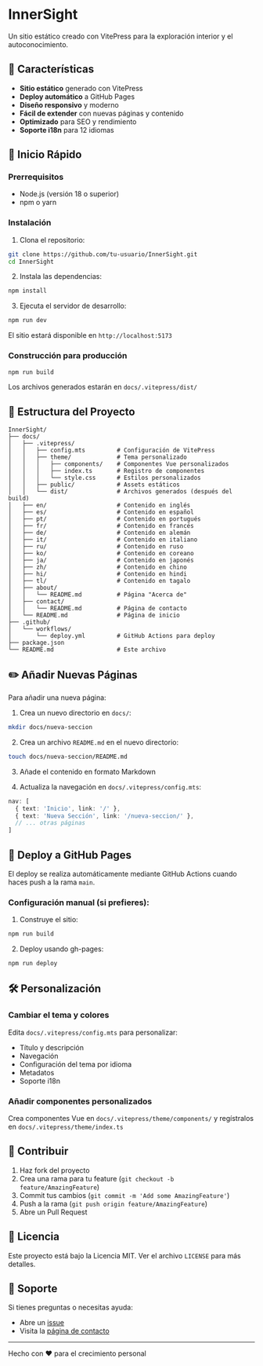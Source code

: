 # InnerSight

Un sitio estático creado con VitePress para la exploración interior y el autoconocimiento.

## 🌟 Características

- **Sitio estático** generado con VitePress
- **Deploy automático** a GitHub Pages
- **Diseño responsivo** y moderno
- **Fácil de extender** con nuevas páginas y contenido
- **Optimizado** para SEO y rendimiento
- **Soporte i18n** para 12 idiomas

## 🚀 Inicio Rápido

### Prerrequisitos

- Node.js (versión 18 o superior)
- npm o yarn

### Instalación

1. Clona el repositorio:
```bash
git clone https://github.com/tu-usuario/InnerSight.git
cd InnerSight
```

2. Instala las dependencias:
```bash
npm install
```

3. Ejecuta el servidor de desarrollo:
```bash
npm run dev
```

El sitio estará disponible en `http://localhost:5173`

### Construcción para producción

```bash
npm run build
```

Los archivos generados estarán en `docs/.vitepress/dist/`

## 📁 Estructura del Proyecto

```
InnerSight/
├── docs/
│   ├── .vitepress/
│   │   ├── config.mts         # Configuración de VitePress
│   │   ├── theme/             # Tema personalizado
│   │   │   ├── components/    # Componentes Vue personalizados
│   │   │   ├── index.ts       # Registro de componentes
│   │   │   └── style.css      # Estilos personalizados
│   │   ├── public/            # Assets estáticos
│   │   └── dist/              # Archivos generados (después del build)
│   ├── en/                    # Contenido en inglés
│   ├── es/                    # Contenido en español
│   ├── pt/                    # Contenido en portugués
│   ├── fr/                    # Contenido en francés
│   ├── de/                    # Contenido en alemán
│   ├── it/                    # Contenido en italiano
│   ├── ru/                    # Contenido en ruso
│   ├── ko/                    # Contenido en coreano
│   ├── ja/                    # Contenido en japonés
│   ├── zh/                    # Contenido en chino
│   ├── hi/                    # Contenido en hindi
│   ├── tl/                    # Contenido en tagalo
│   ├── about/
│   │   └── README.md          # Página "Acerca de"
│   ├── contact/
│   │   └── README.md          # Página de contacto
│   └── README.md              # Página de inicio
├── .github/
│   └── workflows/
│       └── deploy.yml         # GitHub Actions para deploy
├── package.json
└── README.md                  # Este archivo
```

## ✏️ Añadir Nuevas Páginas

Para añadir una nueva página:

1. Crea un nuevo directorio en `docs/`:
```bash
mkdir docs/nueva-seccion
```

2. Crea un archivo `README.md` en el nuevo directorio:
```bash
touch docs/nueva-seccion/README.md
```

3. Añade el contenido en formato Markdown

4. Actualiza la navegación en `docs/.vitepress/config.mts`:
```typescript
nav: [
  { text: 'Inicio', link: '/' },
  { text: 'Nueva Sección', link: '/nueva-seccion/' },
  // ... otras páginas
]
```

## 🚀 Deploy a GitHub Pages

El deploy se realiza automáticamente mediante GitHub Actions cuando haces push a la rama `main`.

### Configuración manual (si prefieres):

1. Construye el sitio:
```bash
npm run build
```

2. Deploy usando gh-pages:
```bash
npm run deploy
```

## 🛠️ Personalización

### Cambiar el tema y colores

Edita `docs/.vitepress/config.mts` para personalizar:
- Título y descripción
- Navegación
- Configuración del tema por idioma
- Metadatos
- Soporte i18n

### Añadir componentes personalizados

Crea componentes Vue en `docs/.vitepress/theme/components/` y regístralos en `docs/.vitepress/theme/index.ts`

## 📝 Contribuir

1. Haz fork del proyecto
2. Crea una rama para tu feature (`git checkout -b feature/AmazingFeature`)
3. Commit tus cambios (`git commit -m 'Add some AmazingFeature'`)
4. Push a la rama (`git push origin feature/AmazingFeature`)
5. Abre un Pull Request

## 📄 Licencia

Este proyecto está bajo la Licencia MIT. Ver el archivo `LICENSE` para más detalles.

## 🤝 Soporte

Si tienes preguntas o necesitas ayuda:
- Abre un [issue](https://github.com/tu-usuario/InnerSight/issues)
- Visita la [página de contacto](https://tu-usuario.github.io/InnerSight/contact/)

---

Hecho con ❤️ para el crecimiento personal
